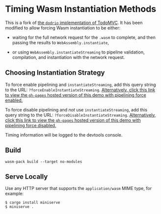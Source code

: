 # Timing Wasm Instantiation Methods

This is a fork of [the `dodrio` implementation of
TodoMVC](https://github.com/fitzgen/dodrio/tree/master/examples/todomvc). It has
been modified to allow forcing Wasm instantiation to be either:

* waiting for the full network request for the `.wasm` to complete, and then
  passing the results to `WebAssembly.instantiate`,

* or using `WebAssembly.instantiateStreaming` to pipeline validation,
  compilation, and instantiation with the network request.

## Choosing Instantiation Strategy

To force enable pipelining and `instantiateStreaming`, add this query string to
the URL: `?forceEnableInstantiateStreaming`. [Alternatively, click this link to
view the `gh-pages` hosted version of this demo with pipelining force
enabled.](https://fitzgen.github.io/dodrio-todomvc-wasm-instantiation/?forceEnableInstantiateStreaming)

To force disable pipelining and *not* use `instantiateStreaming`, add this query
string to the URL: `?forceDisableInstantiateStreaming`. [Alternatively, click
this link to view the `gh-pages` hosted version of this demo with pipelining
force
disabled.](https://fitzgen.github.io/dodrio-todomvc-wasm-instantiation/?forceDisableInstantiateStreaming)

Timing information will be logged to the devtools console.

## Build

```
wasm-pack build --target no-modules
```

## Serve Locally

Use any HTTP server that supports the `application/wasm` MIME type, for example:

```
$ cargo install miniserve
$ miniserve .
```
